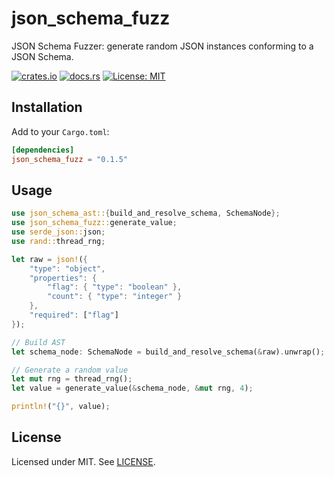  # json_schema_fuzz

 JSON Schema Fuzzer: generate random JSON instances conforming to a JSON Schema.

 [![crates.io](https://img.shields.io/crates/v/json_schema_fuzz)](https://crates.io/crates/json_schema_fuzz) [![docs.rs](https://docs.rs/json_schema_fuzz/badge.svg)](https://docs.rs/json_schema_fuzz) [![License: MIT](https://img.shields.io/badge/license-MIT-blue.svg)](../LICENSE)

 ## Installation

 Add to your `Cargo.toml`:

 ```toml
 [dependencies]
 json_schema_fuzz = "0.1.5"
 ```

 ## Usage

 ```rust
 use json_schema_ast::{build_and_resolve_schema, SchemaNode};
 use json_schema_fuzz::generate_value;
 use serde_json::json;
 use rand::thread_rng;

 let raw = json!({
     "type": "object",
     "properties": {
         "flag": { "type": "boolean" },
         "count": { "type": "integer" }
     },
     "required": ["flag"]
 });

 // Build AST
 let schema_node: SchemaNode = build_and_resolve_schema(&raw).unwrap();

 // Generate a random value
 let mut rng = thread_rng();
 let value = generate_value(&schema_node, &mut rng, 4);

 println!("{}", value);
 ```

 ## License

 Licensed under MIT. See [LICENSE](../LICENSE).